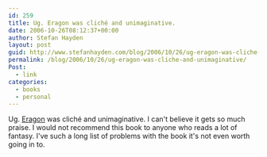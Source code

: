 ```yaml
---
id: 259
title: Ug. Eragon was cliché and unimaginative.
date: 2006-10-26T08:12:37+00:00
author: Stefan Hayden
layout: post
guid: http://www.stefanhayden.com/blog/2006/10/26/ug-eragon-was-cliche-and-unimaginative/
permalink: /blog/2006/10/26/ug-eragon-was-cliche-and-unimaginative/
Post:
  - link
categories:
  - books
  - personal
---
```

<p>Ug. <a href="http://www.amazon.com/o/ASIN/0375826688/stefanhayden-20">Eragon</a> was cliché and unimaginative. I can't believe it gets so much praise. I would not recommend this book to anyone who reads a lot of fantasy. I've such a long list of problems with the book it's not even worth going in to.
</p>
